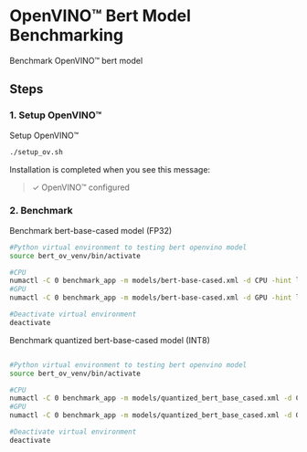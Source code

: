 # OpenVINO™ Bert Model Benchmarking
Benchmark OpenVINO™  bert model

## Steps
### 1. Setup OpenVINO™
Setup OpenVINO™
```bash
./setup_ov.sh
```
Installation is completed when you see this message:
> ✓ OpenVINO™  configured

### 2. Benchmark 

Benchmark bert-base-cased model (FP32)
```bash
#Python virtual environment to testing bert openvino model
source bert_ov_venv/bin/activate

#CPU
numactl -C 0 benchmark_app -m models/bert-base-cased.xml -d CPU -hint latency -shape "[1, 512]"
#GPU
numactl -C 0 benchmark_app -m models/bert-base-cased.xml -d GPU -hint latency -shape "[1, 512]"

#Deactivate virtual environment
deactivate

```

Benchmark quantized bert-base-cased model (INT8)
```bash

#Python virtual environment to testing bert openvino model
source bert_ov_venv/bin/activate

#CPU
numactl -C 0 benchmark_app -m models/quantized_bert_base_cased.xml -d CPU -hint latency -shape "[1, 512]"
#GPU
numactl -C 0 benchmark_app -m models/quantized_bert_base_cased.xml -d GPU -hint latency -shape "[1, 512]"

#Deactivate virtual environment
deactivate
```
